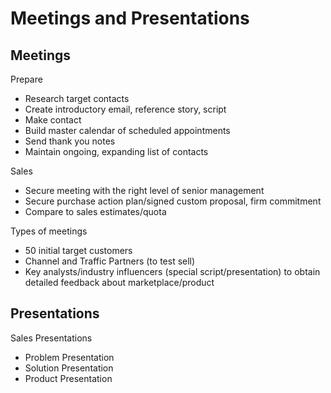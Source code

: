 # Meetings and Presentations

## Meetings

Prepare
* Research target contacts
* Create introductory email, reference story, script
* Make contact
* Build master calendar of scheduled appointments
* Send thank you notes
* Maintain ongoing, expanding list of contacts

Sales
* Secure meeting with the right level of senior management
* Secure purchase action plan/signed custom proposal, firm commitment
* Compare to sales estimates/quota

Types of meetings
* 50 initial target customers
* Channel and Traffic Partners (to test sell)
* Key analysts/industry influencers (special script/presentation) to obtain detailed feedback about marketplace/product

## Presentations

Sales Presentations
* Problem Presentation
* Solution Presentation
* Product Presentation


